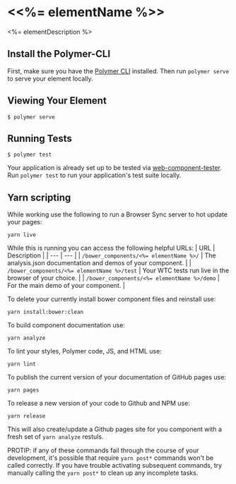 # \<<%= elementName %>\>

<%= elementDescription %>

## Install the Polymer-CLI

First, make sure you have the [Polymer CLI](https://www.npmjs.com/package/polymer-cli) installed. Then run `polymer serve` to serve your element locally.

## Viewing Your Element

```
$ polymer serve
```

## Running Tests

```
$ polymer test
```

Your application is already set up to be tested via [web-component-tester](https://github.com/Polymer/web-component-tester). Run `polymer test` to run your application's test suite locally.

## Yarn scripting

While working use the following to run a Browser Sync server to hot update your pages:
```
yarn live
```
While this is running you can access the following helpful URLs:
| URL | Description |
| --- | --- |
| `/bower_components/<%= elementName %>/` | The analysis.json documentation and demos of your component. |
| `/bower_components/<%= elementName %>/test` | Your WTC tests run live in the browser of your choice. |
| `/bower_components/<%= elementName %>/demo` | For the main demo of your component. |

To delete your currently install bower component files and reinstall use:
```
yarn install:bower:clean
```

To build component documentation use:
```
yarn analyze
```

To lint your styles, Polymer code, JS, and HTML use:
```
yarn lint
```

To publish the current version of your documentation of GitHub pages use:
```
yarn pages
```

To release a new version of your code to Github and NPM use:
```
yarn release
```
This will also create/update a Github pages site for you component with a fresh set of `yarn analyze` restuls.

PROTIP: if any of these commands fail through the course of your development, it's possible that require `yarn post*` commands won't be called correctly. If you have trouble activating subsequent commands, try manually calling the `yarn post*` to clean up any incomplete tasks.

